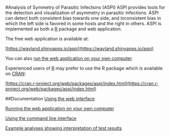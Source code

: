 #Analysis of Symmetry of Parasitic Infections (ASPI)
ASPI provides tools for the detection and visualization of asymmetry in parasitic infections. ASPI can detect both consistent bias towards one side, and inconsistent bias in which the left side is favored in some hosts and the right in others. ASPI is implemented as both a [R](http://www.r-project.org) package and web application.

The free web application is available at:

[https://wayland.shinyapps.io/aspi](https://wayland.shinyapps.io/aspi)

You can also [run the web application on your own computer](https://github.com/WaylandM/aspi/blob/master/doc/running_locally.md).

Experienced users of [R](http://www.r-project.org) may prefer to use the R package which is available on [CRAN](https://cran.r-project.org):

[https://cran.r-project.org/web/packages/aspi/index.html](https://cran.r-project.org/web/packages/aspi/index.html)



##Documentation
[Using the web interface](https://github.com/WaylandM/aspi/blob/master/doc/gui.md)

[Running the web application on your own computer](https://github.com/WaylandM/aspi/blob/master/doc/running_locally.md)

[Using the command line interface](https://github.com/WaylandM/aspi/blob/master/doc/cli.md)

[Example analyses showing interpretation of test results](https://github.com/WaylandM/aspi/blob/master/doc/examples.md)
